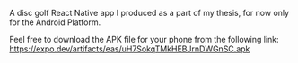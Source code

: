 A disc golf React Native app I produced as a part of my thesis, for now only for the Android Platform.

Feel free to download the APK file for your phone from the following link: https://expo.dev/artifacts/eas/uH7SokqTMkHEBJrnDWGnSC.apk 
